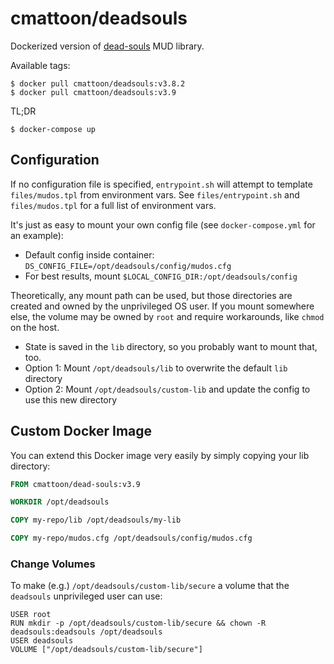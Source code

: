 cmattoon/deadsouls
==================

Dockerized version of [dead-souls](http://dead-souls.net) MUD library.

Available tags:

    $ docker pull cmattoon/deadsouls:v3.8.2
    $ docker pull cmattoon/deadsouls:v3.9

TL;DR

    $ docker-compose up


Configuration
-------------

If no configuration file is specified, `entrypoint.sh` will attempt to template `files/mudos.tpl` from environment vars.
See `files/entrypoint.sh` and `files/mudos.tpl` for a full list of environment vars.

It's just as easy to mount your own config file (see `docker-compose.yml` for an example):

  * Default config inside container: `DS_CONFIG_FILE=/opt/deadsouls/config/mudos.cfg`
  * For best results, mount `$LOCAL_CONFIG_DIR:/opt/deadsouls/config`

Theoretically, any mount path can be used, but those directories are created and owned by the unprivileged OS user.
If you mount somewhere else, the volume may be owned by `root` and require workarounds, like `chmod` on the host.

  * State is saved in the `lib` directory, so you probably want to mount that, too.
  * Option 1: Mount `/opt/deadsouls/lib` to overwrite the default `lib` directory
  * Option 2: Mount `/opt/deadsouls/custom-lib` and update the config to use this new directory


Custom Docker Image
-------------------

You can extend this Docker image very easily by simply copying your lib directory:

```Dockerfile
FROM cmattoon/dead-souls:v3.9

WORKDIR /opt/deadsouls

COPY my-repo/lib /opt/deadsouls/my-lib

COPY my-repo/mudos.cfg /opt/deadsouls/config/mudos.cfg
```

### Change Volumes

To make (e.g.) `/opt/deadsouls/custom-lib/secure` a volume that the `deadsouls` unprivileged user can use:

```
USER root
RUN mkdir -p /opt/deadsouls/custom-lib/secure && chown -R deadsouls:deadsouls /opt/deadsouls
USER deadsouls
VOLUME ["/opt/deadsouls/custom-lib/secure"]
```

